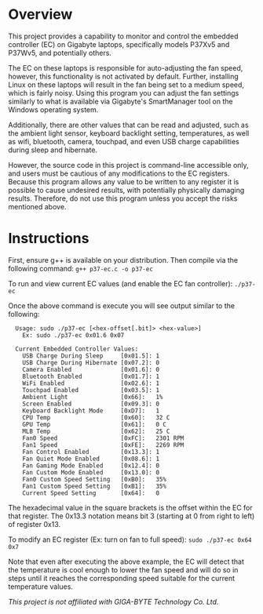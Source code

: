 # Overview

This project provides a capability to monitor and control the embedded controller 
(EC) on Gigabyte laptops, specifically models P37Xv5 and P37Wv5, and potentially 
others.

The EC on these laptops is responsible for auto-adjusting the fan speed, however,
this functionality is not activated by default. Further, installing Linux on these
laptops will result in the fan being set to a medium 
speed, which is fairly noisy. Using this program you can adjust the fan settings
similarly to what is available via Gigabyte's SmartManager tool on the Windows 
operating system. 

Additionally, there are other values that can be read and adjusted, such as the
ambient light sensor, keyboard backlight setting, temperatures, as well as wifi,
bluetooth, camera, touchpad, and even USB charge capabilities during sleep and
hibernate.

However, the source code in this project is command-line accessible only, and users
must be cautious of any modifications to the EC registers. Because this program
allows any value to be written to any register it is possible to cause undesired
results, with potentially physically damaging results. Therefore, do not use this
program unless you accept the risks mentioned above.

# Instructions

First, ensure g++ is available on your distribution. Then compile via the 
following command:
`g++ p37-ec.c -o p37-ec`

To run and view current EC values (and enable the EC fan controller):
`./p37-ec`

Once the above command is execute you will see output similar to the following:
```
  Usage: sudo ./p37-ec [<hex-offset[.bit]> <hex-value>]
    Ex: sudo ./p37-ec 0x01.6 0x07

  Current Embedded Controller Values:
    USB Charge During Sleep     [0x01.5]: 1
    USB Charge During Hibernate [0x07.2]: 0
    Camera Enabled              [0x01.6]: 0
    Bluetooth Enabled           [0x01.7]: 1
    WiFi Enabled                [0x02.6]: 1
    Touchpad Enabled            [0x03.5]: 1
    Ambient Light               [0x66]:   1%
    Screen Enabled              [0x09.3]: 0
    Keyboard Backlight Mode     [0xD7]:   1
    CPU Temp                    [0x60]:   32 C
    GPU Temp                    [0x61]:   0 C
    MLB Temp                    [0x62]:   25 C
    Fan0 Speed                  [0xFC]:   2301 RPM
    Fan1 Speed                  [0xFE]:   2269 RPM
    Fan Control Enabled         [0x13.3]: 1
    Fan Quiet Mode Enabled      [0x08.6]: 1
    Fan Gaming Mode Enabled     [0x12.4]: 0
    Fan Custom Mode Enabled     [0x13.0]: 0
    Fan0 Custom Speed Setting   [0xB0]:   35%
    Fan1 Custom Speed Setting   [0xB1]:   35%
    Current Speed Setting       [0x64]:   0
```
The hexadecimal value in the square brackets is the offset within the EC for that 
register. The 0x13.3 notation means bit 3 (starting at 0 from right to left) of 
register 0x13.

To modify an EC register (Ex: turn on fan to full speed):
`sudo ./p37-ec 0x64 0x7`

Note that even after executing the above example, the EC will detect that the 
temperature is cool enough to lower the fan speed and will do so in steps until
it reaches the corresponding speed suitable for the current temperature values.

*This project is not affiliated with GIGA-BYTE Technology Co. Ltd.*
